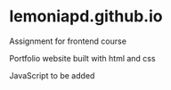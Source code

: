 # lemoniapd.github.io

Assignment for frontend course

Portfolio website built with html and css

JavaScript to be added
